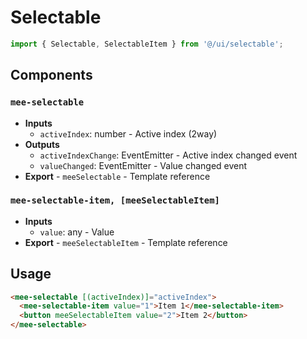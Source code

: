 # Selectable

```typescript
import { Selectable, SelectableItem } from '@/ui/selectable';
```

## Components

### `mee-selectable`

- **Inputs**
  - `activeIndex`: number - Active index (2way)
- **Outputs**
  - `activeIndexChange`: EventEmitter<number> - Active index changed event
  - `valueChanged`: EventEmitter<any> - Value changed event
- **Export** - `meeSelectable` - Template reference

### `mee-selectable-item, [meeSelectableItem]`

- **Inputs**
  - `value`: any - Value
- **Export** - `meeSelectableItem` - Template reference

## Usage

```html
<mee-selectable [(activeIndex)]="activeIndex">
  <mee-selectable-item value="1">Item 1</mee-selectable-item>
  <button meeSelectableItem value="2">Item 2</button>
</mee-selectable>
```
